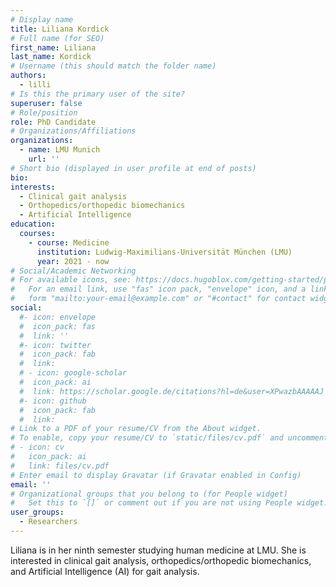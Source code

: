 ```yaml
---
# Display name
title: Liliana Kordick
# Full name (for SEO)
first_name: Liliana
last_name: Kordick
# Username (this should match the folder name)
authors:
  - lilli
# Is this the primary user of the site?
superuser: false
# Role/position
role: PhD Candidate
# Organizations/Affiliations
organizations:
  - name: LMU Munich
    url: ''
# Short bio (displayed in user profile at end of posts)
bio: 
interests:
  - Clinical gait analysis
  - Orthopedics/orthopedic biomechanics
  - Artificial Intelligence
education:
  courses:
    - course: Medicine
      institution: Ludwig-Maximilians-Universität München (LMU)
      year: 2021 - now
# Social/Academic Networking
# For available icons, see: https://docs.hugoblox.com/getting-started/page-builder/#icons
#   For an email link, use "fas" icon pack, "envelope" icon, and a link in the
#   form "mailto:your-email@example.com" or "#contact" for contact widget.
social:
  #- icon: envelope
  #  icon_pack: fas
  #  link: ''
  #- icon: twitter
  #  icon_pack: fab
  #  link:
  # - icon: google-scholar
  #  icon_pack: ai
  #  link: https://scholar.google.de/citations?hl=de&user=XPwazbAAAAAJ
  #- icon: github
  #  icon_pack: fab
  #  link:
# Link to a PDF of your resume/CV from the About widget.
# To enable, copy your resume/CV to `static/files/cv.pdf` and uncomment the lines below.
# - icon: cv
#   icon_pack: ai
#   link: files/cv.pdf
# Enter email to display Gravatar (if Gravatar enabled in Config)
email: ''
# Organizational groups that you belong to (for People widget)
#   Set this to `[]` or comment out if you are not using People widget.
user_groups:
  - Researchers
---
```

Liliana is in her ninth semester studying human medicine at LMU. She is interested in clinical gait analysis, orthopedics/orthopedic biomechanics, and Artificial Intelligence (AI) for gait analysis.
